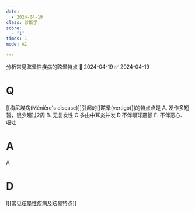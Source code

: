 ```yaml
---
date:
  - 2024-04-19
class: 诊断学
score:
  - "1"
times: 1
mode: A1

--- 
```


分析常见眩晕性疾病的眩晕特点 📅 2024-04-19 ✅ 2024-04-19


# Q
[[梅尼埃病(Ménière's disease)]]引起的[[眩晕(vertigo)]]的特点点是
A. 发作多短暂，很少超过2周 
B. 无复发性 
C.多由中耳炎并发
D.不伴眼球震颤 
E. 不伴恶心、呕吐

# A

A



# D
![[常见眩晕性疾病及眩晕特点]]